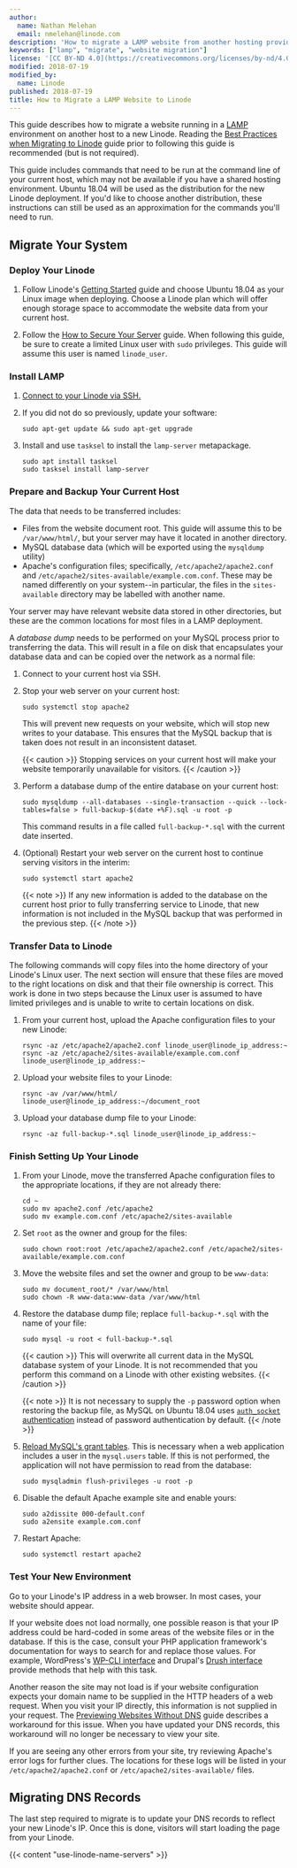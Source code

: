 ```yaml
---
author:
  name: Nathan Melehan
  email: nmelehan@linode.com
description: 'How to migrate a LAMP website from another hosting provider to Linode.'
keywords: ["lamp", "migrate", "website migration"]
license: '[CC BY-ND 4.0](https://creativecommons.org/licenses/by-nd/4.0)'
modified: 2018-07-19
modified_by:
  name: Linode
published: 2018-07-19
title: How to Migrate a LAMP Website to Linode
---
```


This guide describes how to migrate a website running in a [LAMP](/docs/web-servers/lamp/install-lamp-stack-on-ubuntu-18-04/#what-is-a-lamp-stack) environment on another host to a new Linode. Reading the [Best Practices when Migrating to Linode](/docs/platform/migrate-to-linode/best-practices-when-migrating-to-linode/) guide prior to following this guide is recommended (but is not required).

This guide includes commands that need to be run at the command line of your current host, which may not be available if you have a shared hosting environment. Ubuntu 18.04 will be used as the distribution for the new Linode deployment. If you'd like to choose another distribution, these instructions can still be used as an approximation for the commands you'll need to run.

## Migrate Your System

### Deploy Your Linode

1.  Follow Linode's [Getting Started](/docs/getting-started/) guide and choose Ubuntu 18.04 as your Linux image when deploying. Choose a Linode plan which will offer enough storage space to accommodate the website data from your current host.

1.  Follow the [How to Secure Your Server](/docs/security/securing-your-server/) guide. When following this guide, be sure to create a limited Linux user with `sudo` privileges. This guide will assume this user is named `linode_user`.

### Install LAMP

1.  [Connect to your Linode via SSH.](/docs/getting-started/#connect-to-your-linode-via-ssh)

1.  If you did not do so previously, update your software:

        sudo apt-get update && sudo apt-get upgrade

1.  Install and use `tasksel` to install the `lamp-server` metapackage.

        sudo apt install tasksel
        sudo tasksel install lamp-server

### Prepare and Backup Your Current Host

The data that needs to be transferred includes:

-   Files from the website document root. This guide will assume this to be `/var/www/html/`, but your server may have it located in another directory.
-   MySQL database data (which will be exported using the `mysqldump` utility)
-   Apache's configuration files; specifically, `/etc/apache2/apache2.conf` and `/etc/apache2/sites-available/example.com.conf`. These may be named differently on your system--in particular, the files in the `sites-available` directory may be labelled with another name.

Your server may have relevant website data stored in other directories, but these are the common locations for most files in a LAMP deployment.

A *database dump* needs to be performed on your MySQL process prior to transferring the data. This will result in a file on disk that encapsulates your database data and can be copied over the network as a normal file:

1.  Connect to your current host via SSH.

1.  Stop your web server on your current host:

        sudo systemctl stop apache2

    This will prevent new requests on your website, which will stop new writes to your database. This ensures that the MySQL backup that is taken does not result in an inconsistent dataset.

    {{< caution >}}
Stopping services on your current host will make your website temporarily unavailable for visitors.
{{< /caution >}}

1.  Perform a database dump of the entire database on your current host:

        sudo mysqldump --all-databases --single-transaction --quick --lock-tables=false > full-backup-$(date +%F).sql -u root -p

    This command results in a file called `full-backup-*.sql` with the current date inserted.

1.  (Optional) Restart your web server on the current host to continue serving visitors in the interim:

        sudo systemctl start apache2

    {{< note >}}
If any new information is added to the database on the current host prior to fully transferring service to Linode, that new information is not included in the MySQL backup that was performed in the previous step.
{{< /note >}}

### Transfer Data to Linode

The following commands will copy files into the home directory of your Linode's Linux user. The next section will ensure that these files are moved to the right locations on disk and that their file ownership is correct. This work is done in two steps because the Linux user is assumed to have limited privileges and is unable to write to certain locations on disk.

1.  From your current host, upload the Apache configuration files to your new Linode:

        rsync -az /etc/apache2/apache2.conf linode_user@linode_ip_address:~
        rsync -az /etc/apache2/sites-available/example.com.conf linode_user@linode_ip_address:~

1.  Upload your website files to your Linode:

        rsync -av /var/www/html/ linode_user@linode_ip_address:~/document_root

1.  Upload your database dump file to your Linode:

        rsync -az full-backup-*.sql linode_user@linode_ip_address:~

### Finish Setting Up Your Linode

1.  From your Linode, move the transferred Apache configuration files to the appropriate locations, if they are not already there:

        cd ~
        sudo mv apache2.conf /etc/apache2
        sudo mv example.com.conf /etc/apache2/sites-available

1.  Set `root` as the owner and group for the files:

        sudo chown root:root /etc/apache2/apache2.conf /etc/apache2/sites-available/example.com.conf

1.  Move the website files and set the owner and group to be `www-data`:

        sudo mv document_root/* /var/www/html
        sudo chown -R www-data:www-data /var/www/html

1.  Restore the database dump file; replace `full-backup-*.sql` with the name of your file:

        sudo mysql -u root < full-backup-*.sql

    {{< caution >}}
This will overwrite all current data in the MySQL database system of your Linode. It is not recommended that you perform this command on a Linode with other existing websites.
{{< /caution >}}

    {{< note >}}
It is not necessary to supply the `-p` password option when restoring the backup file, as MySQL on Ubuntu 18.04 uses [`auth_socket` authentication](/docs/web-servers/lamp/install-lamp-stack-on-ubuntu-18-04/#mysql) instead of password authentication by default.
{{< /note >}}

1.  [Reload MySQL's grant tables](https://dev.mysql.com/doc/refman/8.0/en/privilege-changes.html). This is necessary when a web application includes a user in the `mysql.users` table. If this is not performed, the application will not have permission to read from the database:

        sudo mysqladmin flush-privileges -u root -p

1.  Disable the default Apache example site and enable yours:

        sudo a2dissite 000-default.conf
        sudo a2ensite example.com.conf

1.  Restart Apache:

        sudo systemctl restart apache2

### Test Your New Environment

Go to your Linode's IP address in a web browser. In most cases, your website should appear.

If your website does not load normally, one possible reason is that your IP address could be hard-coded in some areas of the website files or in the database. If this is the case, consult your PHP application framework's documentation for ways to search for and replace those values. For example, WordPress's [WP-CLI interface](https://developer.wordpress.org/cli/commands/search-replace/) and Drupal's [Drush interface](https://www.drupal.org/project/sar) provide methods that help with this task.

Another reason the site may not load is if your website configuration expects your domain name to be supplied in the HTTP headers of a web request. When you visit your IP directly, this information is not supplied in your request. The [Previewing Websites Without DNS](/docs/networking/dns/previewing-websites-without-dns/) guide describes a workaround for this issue. When you have updated your DNS records, this workaround will no longer be necessary to view your site.

If you are seeing any other errors from your site, try reviewing Apache's error logs for further clues. The locations for these logs will be listed in your `/etc/apache2/apache2.conf` or `/etc/apache2/sites-available/` files.

## Migrating DNS Records

The last step required to migrate is to update your DNS records to reflect your new Linode's IP. Once this is done, visitors will start loading the page from your Linode.

{{< content "use-linode-name-servers" >}}